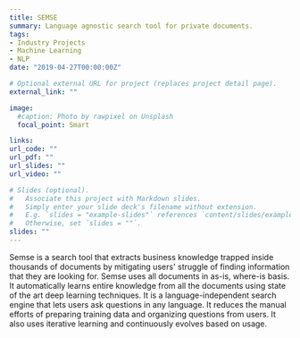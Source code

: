 ```yaml
---
title: SEMSE
summary: Language agnostic search tool for private documents.
tags:
- Industry Projects
- Machine Learning
- NLP
date: "2019-04-27T00:00:00Z"

# Optional external URL for project (replaces project detail page).
external_link: ""

image:
  #caption: Photo by rawpixel on Unsplash
  focal_point: Smart

links:
url_code: ""
url_pdf: ""
url_slides: ""
url_video: ""

# Slides (optional).
#   Associate this project with Markdown slides.
#   Simply enter your slide deck's filename without extension.
#   E.g. `slides = "example-slides"` references `content/slides/example-slides.md`.
#   Otherwise, set `slides = ""`.
slides: ""
---
```

Semse is a search tool that extracts business knowledge trapped inside thousands of documents by mitigating users' struggle of finding information that they are looking for. Semse uses all documents in as-is, where-is basis. It automatically learns entire knowledge from all the documents using state of the art deep learning techniques. It is a language-independent search engine that lets users ask questions in any language. It reduces the manual efforts of preparing training data and organizing questions from users. It also uses iterative learning and continuously evolves based on usage.